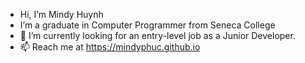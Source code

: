 - Hi, I’m Mindy Huynh
- I’m a graduate in Computer Programmer from Seneca College
- 💞️ I’m currently looking for an entry-level job as a Junior Developer.
- 📫 Reach me at https://mindyphuc.github.io

<!---
MindyPhuc/MindyPhuc is a ✨ special ✨ repository because its `README.md` (this file) appears on your GitHub profile.
You can click the Preview link to take a look at your changes.
--->

